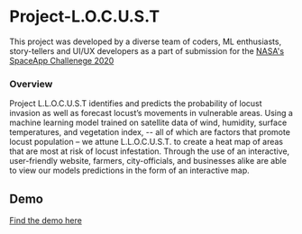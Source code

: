 # Project-L.O.C.U.S.T

This project was developed by a diverse team of coders, ML enthusiasts, story-tellers and UI/UX developers as a part of submission for the [NASA's SpaceApp Challenege 2020](https://www.spaceappschallenge.org/)

### Overview
Project L.L.O.C.U.S.T identifies and predicts the probability of locust invasion as well as forecast locust’s movements in vulnerable areas. Using a machine learning model trained on satellite data of wind, humidity, surface temperatures, and vegetation index, -- all of which are factors that promote locust population – we attune L.L.O.C.U.S.T. to create a heat map of areas that are most at risk of locust infestation. Through the use of an interactive, user-friendly website, farmers, city-officials, and businesses alike are able to view our models predictions in the form of an interactive map. 

## Demo
[Find the demo here]()
